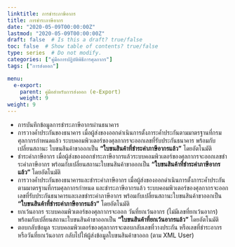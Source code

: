 ```yaml
---
linktitle: การชําระภาษีอากร
title: การชําระภาษีอากร
date: "2020-05-09T00:00:00Z"
lastmod: "2020-05-09T00:00:00Z"
draft: false  # Is this a draft? true/false
toc: false  # Show table of contents? true/false
type: series  # Do not modify.
categories: ["คู่มือการปฏิบัติพิธีการศุลกากร"]
tags: ["การส่งออก"]

menu:
  e-export:
    parent: คู่มือสำหรับการส่งออก (e-Export)
    weight: 9
weight: 9
---
```


-	การบันทึกข้อมูลการชําระภาษีอากรผ่านธนาคาร
-	การวางคํ้าประกันของธนาคาร เมื่อผู้ส่งของออกดําเนินการตั้งภาระค้ำประกันตามมาตรฐานที่กรมศุลกากรกําหนดแล้ว ระบบคอมพิวเตอร์ของศุลกากรจะออกเลขที่รับประกันธนาคาร พร้อมกับเปลี่ยนสถานะ ใบขนสินค้าขาออกเป็น **“ใบขนสินค้าที่ชําระค่าภาษีอากรแล้ว”** โดยอัตโนมัติ
-	ชําระค่าภาษีอากร เมื่อผู้ส่งของออกชําระภาษีอากรแล้วระบบคอมพิวเตอร์ของศุลกากรจะออกเลขชําระค่าภาษีอากร พร้อมกับเปลี่ยนสถานะใบขนสินค้าขาออกเป็น **“ใบขนสินค้าที่ชําระค่าภาษีอากรแล้ว”** โดยอัตโนมัติ
-	การวางคํ้าประกันของธนาคารและชําระค่าภาษีอากร เมื่อผู้ส่งของออกดําเนินการตั้งภาระค้ำประกันตามมาตรฐานที่กรมศุลกากรกําหนด และชําระภาษีอากรแล้ว ระบบคอมพิวเตอร์ของศุลกากรจะออกเลขที่รับประกันธนาคารและเลขชําระค่าภาษีอากร พร้อมกับเปลี่ยนสถานะใบขนสินค้าขาออกเป็น **“ใบขนสินค้าที่ชําระค่าภาษีอากรแล้ว”** โดยอัตโนมัติ
-	ยกเว้นอากร ระบบคอมพิวเตอร์ของศุลกากรจะออก วันที่ยกเว้นอากร (ไม่มีเลขที่ยกเว้นอากร)
พร้อมกับเปลี่ยนสถานะใบขนสินค้าขาออกเป็น **“ใบขนสินค้าที่ยกเว้นอากรแล้ว”** โดยอัตโนมัติ
-	ตอบกลับข้อมูล ระบบคอมพิวเตอร์ของศุลกากรจะตอบกลับเลขที่วางประกัน หรือเลขที่ชําระอากรหรือวันที่ยกเว้นอากร กลับไปให้ผู้ส่งข้อมูลใบขนสินค้าขาออก (ตาม XML User)
